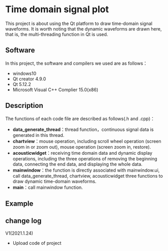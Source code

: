 # Time domain signal plot
This project is about using the Qt platform to draw time-domain signal waveforms. It is worth noting that the dynamic waveforms are drawn here, that is, the multi-threading function in Qt is used.

## Software

In this project, the software and compilers we used are as follows：

- windows10
- Qt creator 4.9.0
- Qt 5.12.2
- Microsoft Visual C++ Complier 15.0(x86)

## Description 

The functions of each code file are described as follows(.h and .cpp)：

- **data_generate_thread**：thread function，continuous signal data is generated in this thread.
- **chartview**：mouse operation, including scroll wheel operation (screen zoom in or zoom out), mouse operation (screen zoom in, restore).
- **acousticwidget**：receiving time domain data and dynamic display operations, including the three operations of removing the beginning data, connecting the end data, and displaying the whole data.
- **mainwindow**：the function is directly associated with mainwindow.ui, call data_generate_thread, chartview, acousticwidget three functions to draw dynamic time-domain waveforms.
- **main**：call mainwindow function.

## Example



## change log

V1(2021.1.24)

- Upload code of project